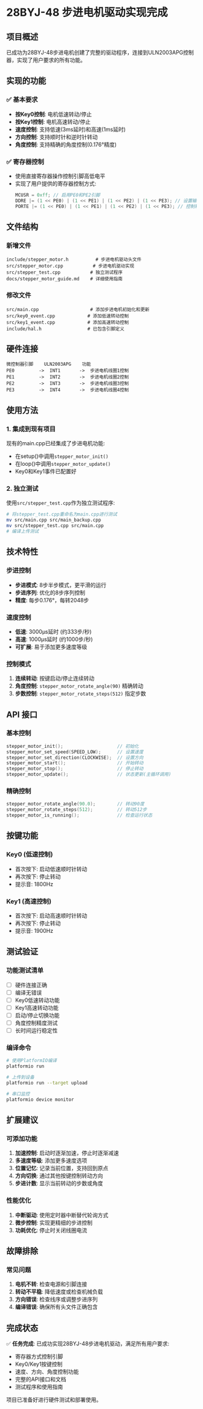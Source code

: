 # 28BYJ-48 步进电机驱动实现完成

## 项目概述

已成功为28BYJ-48步进电机创建了完整的驱动程序，连接到ULN2003APG控制器，实现了用户要求的所有功能。

## 实现的功能

### ✅ 基本要求
- **按Key0控制**: 电机低速转动/停止
- **按Key1控制**: 电机高速转动/停止  
- **速度控制**: 支持低速(3ms延时)和高速(1ms延时)
- **方向控制**: 支持顺时针和逆时针转动
- **角度控制**: 支持精确的角度控制(0.176°精度)

### ✅ 寄存器控制
- 使用直接寄存器操作控制引脚高低电平
- 实现了用户提供的寄存器控制方式:
  ```cpp
  MCUSR = 0xff; // 启用PE0和PE2引脚
  DDRE |= (1 << PE0) | (1 << PE1) | (1 << PE2) | (1 << PE3); // 设置输出模式
  PORTE |= (1 << PE0) | (1 << PE1) | (1 << PE2) | (1 << PE3); // 控制输出电平
  ```

## 文件结构

### 新增文件
```
include/stepper_motor.h          # 步进电机驱动头文件
src/stepper_motor.cpp           # 步进电机驱动实现
src/stepper_test.cpp           # 独立测试程序
docs/stepper_motor_guide.md    # 详细使用指南
```

### 修改文件
```
src/main.cpp                   # 添加步进电机初始化和更新
src/key0_event.cpp            # 添加低速转动控制
src/key1_event.cpp            # 添加高速转动控制
include/hal.h                 # 已包含引脚定义
```

## 硬件连接

```
微控制器引脚    ULN2003APG    功能
PE0         ->  INT1       ->  步进电机线圈1控制
PE1         ->  INT2       ->  步进电机线圈2控制  
PE2         ->  INT3       ->  步进电机线圈3控制
PE3         ->  INT4       ->  步进电机线圈4控制
```

## 使用方法

### 1. 集成到现有项目
现有的main.cpp已经集成了步进电机功能:
- 在setup()中调用`stepper_motor_init()`
- 在loop()中调用`stepper_motor_update()`
- Key0和Key1事件已配置好

### 2. 独立测试
使用`src/stepper_test.cpp`作为独立测试程序:
```bash
# 将stepper_test.cpp重命名为main.cpp进行测试
mv src/main.cpp src/main_backup.cpp
mv src/stepper_test.cpp src/main.cpp
# 编译上传测试
```

## 技术特性

### 步进控制
- **步进模式**: 8步半步模式，更平滑的运行
- **步进序列**: 优化的8步序列控制
- **精度**: 每步0.176°，每转2048步

### 速度控制
- **低速**: 3000μs延时 (约333步/秒)
- **高速**: 1000μs延时 (约1000步/秒)
- **可扩展**: 易于添加更多速度等级

### 控制模式
1. **连续转动**: 按键启动/停止连续转动
2. **角度控制**: `stepper_motor_rotate_angle(90)` 精确转动
3. **步数控制**: `stepper_motor_rotate_steps(512)` 指定步数

## API 接口

### 基本控制
```cpp
stepper_motor_init();                    // 初始化
stepper_motor_set_speed(SPEED_LOW);      // 设置速度
stepper_motor_set_direction(CLOCKWISE);  // 设置方向
stepper_motor_start();                   // 开始转动
stepper_motor_stop();                    // 停止转动
stepper_motor_update();                  // 状态更新(主循环调用)
```

### 精确控制
```cpp
stepper_motor_rotate_angle(90.0);        // 转动90度
stepper_motor_rotate_steps(512);         // 转动512步
stepper_motor_is_running();              // 检查运行状态
```

## 按键功能

### Key0 (低速控制)
- 首次按下: 启动低速顺时针转动
- 再次按下: 停止转动
- 提示音: 1800Hz

### Key1 (高速控制)  
- 首次按下: 启动高速顺时针转动
- 再次按下: 停止转动
- 提示音: 1900Hz

## 测试验证

### 功能测试清单
- [ ] 硬件连接正确
- [ ] 编译无错误
- [ ] Key0低速转动功能
- [ ] Key1高速转动功能
- [ ] 启动/停止切换功能
- [ ] 角度控制精度测试
- [ ] 长时间运行稳定性

### 编译命令
```bash
# 使用PlatformIO编译
platformio run

# 上传到设备
platformio run --target upload

# 串口监控
platformio device monitor
```

## 扩展建议

### 可添加功能
1. **加速控制**: 启动时逐渐加速，停止时逐渐减速
2. **多速度等级**: 添加更多速度选项
3. **位置记忆**: 记录当前位置，支持回到原点
4. **方向切换**: 通过其他按键控制转动方向
5. **步进计数**: 显示当前转动的步数或角度

### 性能优化
1. **中断驱动**: 使用定时器中断替代轮询方式
2. **微步控制**: 实现更精细的步进控制
3. **功耗优化**: 停止时关闭线圈电流

## 故障排除

### 常见问题
1. **电机不转**: 检查电源和引脚连接
2. **转动不平稳**: 降低速度或检查机械负载
3. **方向错误**: 检查线序或调整步进序列
4. **编译错误**: 确保所有头文件正确包含

## 完成状态

✅ **任务完成**: 已成功实现28BYJ-48步进电机驱动，满足所有用户要求:
- 寄存器方式控制引脚
- Key0/Key1按键控制
- 速度、方向、角度控制功能
- 完整的API接口和文档
- 测试程序和使用指南

项目已准备好进行硬件测试和部署使用。
